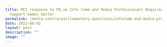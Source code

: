 ```yaml
---
title: MCI response to PQ on Info Comm and Media Professionals Required to
  Support Games Sector
permalink: /media-centre/parliamentary-questions/infocomm-and-media-professionals-required/
date: 2022-08-01
layout: post
description: ""
image: ""
---
```

